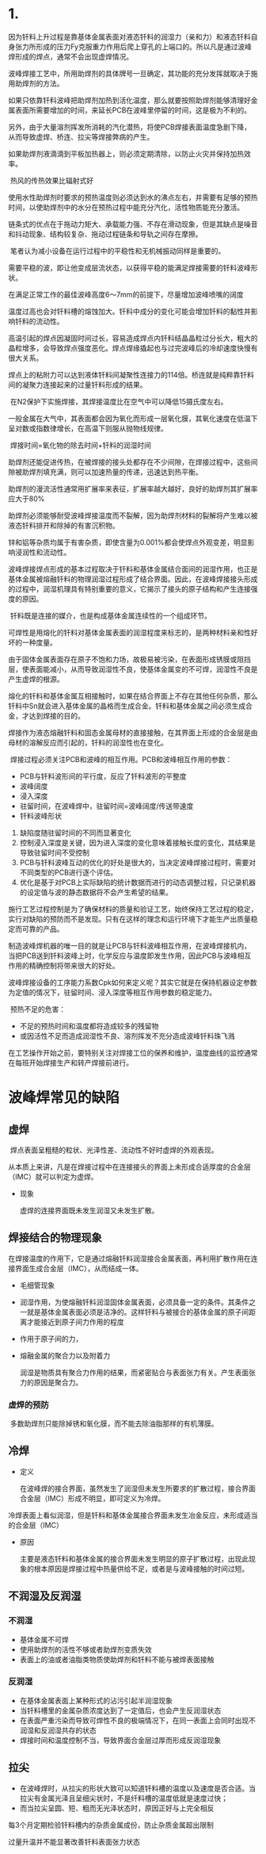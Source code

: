 # 1. 

​    因为钎料上升过程是靠基体金属表面对液态钎料的润湿力（亲和力）和液态钎料自身张力所形成的压力Fy克服重力作用后爬上穿孔的上端口的。所以凡是通过波峰焊形成的焊点，通常不会出现虚焊情况。

​    波峰焊接工艺中，所用助焊剂的具体牌号一旦确定，其功能的充分发挥就取决于施用助焊剂的方法。

​    如果只依靠钎料波峰把助焊剂加热到活化温度，那么就要按照助焊剂能够清理好金属表面所需要增加的时间，来延长PCB在波峰里停留的时间，这是极为不利的。

​    另外，由于大量溶剂挥发所消耗的汽化潜热，将使PCB焊接表面温度急剧下降，从而导致虚焊、桥连、拉尖等焊接弊病的产生。

​    如果助焊剂液滴滴到平板加热器上，则必须定期清除，以防止火灾并保持加热效率。

​    热风的传热效果比辐射式好

​    使用水性助焊剂时要求的预热温度则必须达到水的沸点左右，并需要有足够的预热时间，以使助焊剂中的水分在预热过程中能充分汽化，活性物质能充分激活。

​    链条式的优点在于拖动力矩大、承载能力强、不存在滑动现象，但是其缺点是噪音和抖动现象、结构较复杂、拖动过程链条和导轨之间存在摩擦。

​    笔者认为减小设备在运行过程中的平稳性和无机械振动同样是重要的。

​    需要平稳的波，即让他变成层流状态，以获得平稳的能满足焊接需要的钎料波峰形状。

​    在满足正常工作的最佳波峰高度6～7mm的前提下，尽量增加波峰喷嘴的阔度

​    温度过高也会对钎料槽的熔蚀加大。钎料中成分的变化可能会增加钎料的黏性并影响钎料的流动性。

​    高温引起的焊点因凝固时间过长，容易造成焊点内钎料结晶晶粒过分长大，粗大的晶粒增多，会导致焊点强度恶化。焊点焊缘撬起也与过完波峰后的冷却速度快慢有很大关系。

​    焊点上的粘附力可以达到液体钎料间凝聚性连接力的114倍。桥连就是纯粹靠钎料间的凝聚力连接起来的过量钎料形成的结果。

​    在N2保护下实施焊接，其焊接温度比在空气中可以降低15摄氏度左右。

​    一般金属在大气中，其表面都会因为氧化而形成一层氧化膜，其氧化速度在低温下呈对数或指数律增长，在高温下则服从抛物线规律。

​    焊接时间=氧化物的除去时间+钎料的润湿时间

​    助焊剂还能促进传热，在被焊接的接头处都存在不少间隙，在焊接过程中，这些间隙被助焊剂填充满，则可以加速热量的传递，迅速达到热平衡。

​    助焊剂的漫流活性通常用扩展率来表征，扩展率越大越好，良好的助焊剂其扩展率应大于80%

​    助焊剂必须能够耐受波峰焊接温度而不裂解，因为助焊剂材料的裂解将产生难以被液态钎料排开和除掉的有害沉积物。

​    锌和铝等杂质均属于有害杂质，即使含量为0.001%都会使焊点外观变差，明显影响浸润性和流动性。

​    波峰焊接焊点形成的基本过程取决于钎料和基体金属结合面间的润湿作用，也正是基体金属被熔融钎料的物理润湿过程形成了结合界面。因此，在波峰焊接接头形成的过程中，润湿机理具有特别重要的意义，它揭示了接头的原子结构和产生连接强度的原因。

​    钎料既是连接的媒介，也是构成基体金属连续性的一个组成环节。

​    可焊性是用熔化的钎料对基体金属表面的润湿程度来标志的，是两种材料亲和性好坏的一种度量。

​    由于固体金属表面存在原子不饱和力场，故极易被污染，在表面形成锈膜或阻挡层，使表面能减小，从而导致润湿性不良，使基体金属变的不可焊，润湿性不良是产生虚焊的根源。

​    熔化的钎料和基体金属互相接触时，如果在结合界面上不存在其他任何杂质，那么钎料中Sn就会进入基体金属的晶格而生成合金。钎料和基体金属之间必须生成合金，才达到焊接的目的。

​    焊接作为液态熔融钎料和固态金属母材的直接接触，在其界面上形成的合金层是由母材的溶解反应而引起的，钎料的润湿性也在变化。

​    焊接过程必须关注PCB和波峰的相互作用。PCB和波峰相互作用的参数：

- PCB与钎料波形间的平行度，反应了钎料波形的平整度
- 波峰阔度
- 浸入深度
- 驻留时间，在波峰焊中，驻留时间=波峰阔度/传送带速度
- 钎料波峰形状

1. 缺陷度随驻留时间的不同而显著变化
2. 控制浸入深度是关键，因为进入深度的变化意味着接触长度的变化，其结果是导致驻留时间不受控制
3. PCB与钎料波峰互动的优化的好处是很大的，当决定波峰焊接过程时，需要对不同类型的PCB进行逐个评估。
4. 优化是基于对PCB上实际缺陷的统计数据而进行的动态调整过程，只记录机器的设定值与波的静态数据将不会产生希望的结果。

​    施行工艺过程控制是为了确保材料的质量和验证工艺，始终保持工艺过程的稳定，实行对缺陷的预防而不是发现。只有在这样的理念和运行环境下才能生产出质量稳定而可靠的产品。

​    制造波峰焊机器的唯一目的就是让PCB与钎料波峰相互作用，在波峰焊接机内，当把PCB送到钎料波峰上时，化学反应与温度即发生作用，因此PCB与波峰相互作用的精确控制将带来很大的好处。

​    波峰焊接设备的工序能力系数Cpk如何来定义呢？其实它就是在保持机器设定参数为定值的情况下，驻留时间、浸入深度等相互作用参数的稳定能力。

​    预热不足的危害：

- 不足的预热时间和温度都将造成较多的残留物
- 或因活性不足而造成润湿性不良、溶剂挥发不充分造成波峰钎料珠飞溅

​    在工艺操作开始之前，要特别关注对焊接工位的保养和维护，温度曲线的监控通常在每班开始焊接生产和转产焊接前进行。

# 波峰焊常见的缺陷

## 虚焊

​    焊点表面呈粗糙的粒状、光泽性差、流动性不好时虚焊的外观表现。

​    从本质上来讲，凡是在焊接过程中在连接接头的界面上未形成合适厚度的合金层（IMC）就可以判定为虚焊。

- 现象

  虚焊的连接界面既未发生润湿又未发生扩散。

## 焊接结合的物理现象

​    在焊接温度的作用下，它是通过熔融钎料润湿接合金属表面，再利用扩散作用在连接界面生成合金层（IMC），从而结成一体。

- 毛细管现象

- 润湿作用，为使熔融钎料润湿固体金属表面，必须具备一定的条件。其条件之一就是基体金属表面必须是洁净的。这样钎料与被接合的基体金属的原子间距离才能接近到原子间力作用的程度

- 作用于原子间的力，

- 熔融金属的聚合力以及附着力

  润湿是物质具有聚合力作用的结果，而紧密贴合与表面张力有关。产生表面张力的原因是聚合力。

### 虚焊的预防

​    多数助焊剂只能除掉锈和氧化膜，而不能去除油脂那样的有机薄膜。

## 冷焊

- 定义

  在波峰焊的接合界面，虽然发生了润湿但未发生所要求的扩散过程，接合界面合金层（IMC）形成不明显，即可定义为冷焊。

​    冷焊表面上看似润湿，但是钎料和基体金属接合界面未发生冶金反应，未形成适当的合金层（IMC）

- 原因

  主要是液态钎料和基体金属的接合界面未发生明显的原子扩散过程，出现此现象的根本原因是焊接过程中热量供给不足，或者是与波峰接触的时间过短。

## 不润湿及反润湿

### 不润湿

- 基体金属不可焊
- 使用助焊剂的活性不够或者助焊剂变质失效
- 表面上的油或者油脂类物质使助焊剂和钎料不能与被焊表面接触

### 反润湿

- 在基体金属表面上某种形式的沾污引起半润湿现象
- 当钎料槽里的金属杂质浓度达到了一定值后，也会产生反润湿状态
- 在表面严重污染而导致可焊性不良的极端情况下，在同一表面上会同时出现不润湿和反润湿共存的状态
- 焊接时间和温度控制不当，导致界面合金层过厚而形成反润湿现象

## 拉尖

- 在波峰焊时，从拉尖的形状大致可以知道钎料槽的温度以及速度是否合适。当拉尖有金属光泽且呈细尖状时，不是纤料槽的温度低就是速度过快；
- 而当拉尖呈圆、短、粗而无光泽状态时，原因正好与上完全相反

每3个月定期检验钎料槽内的杂质金属成份，防止杂质金属超出限制

过量升温并不能显著改善钎料表面张力状态

